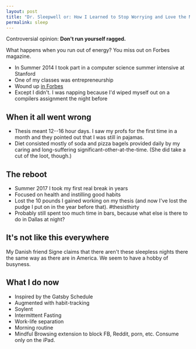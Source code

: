 ```yaml
---
layout: post
title: "Dr. Sleepwell or: How I Learned to Stop Worrying and Love the Morning"
permalink: sleep
---
```


Controversial opinion: **Don't run yourself ragged.**


What happens when you run out of energy? You miss out on Forbes magazine.
- In Summer 2014 I took part in a computer science summer intensive at Stanford
- One of my classes was entrepreneurship
- Wound up [in Forbes](https://www.forbes.com/sites/maseenaziegler/2014/07/14/the-mind-blowing-way-selfies-will-change-our-future-yes-selfies-2/#633a4108693f)
- Except I didn't. I was napping because I'd wiped myself out on a compilers assignment the night before

## When it all went wrong

- Thesis meant 12--16 hour days. I saw my profs for the first time in a month and they pointed out that I was still in pajamas.
- Diet consisted mostly of soda and pizza bagels provided daily by my caring and long-suffering significant-other-at-the-time. (She did take a cut of the loot, though.)


## The reboot

- Summer 2017 I took my first real break in years
- Focused on health and instilling good habits
- Lost the 10 pounds I gained working on my thesis (and now I've lost the pudge I put on in the year before that). #thesisthirty
- Probably still spent too much time in bars, because what else is there to do in Dallas at night?


## It's not like this everywhere

My Danish friend Signe claims that there aren't these sleepless nights there the same way as there are in America. We seem to have a hobby of busyness.


## What I do now

- Inspired by the Gatsby Schedule
- Augmented with habit-tracking
- Soylent
- Intermittent Fasting
- Work-life separation
- Morning routine
- Mindful Browsing extension to block FB, Reddit, porn, etc. Consume only on the iPad.
